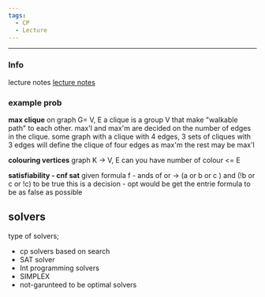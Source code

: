 ```yaml
---
tags:
  - CP
  - Lecture
---
```

---
### Info
lecture notes
[lecture notes](https://github.com/magicicada/cp/blob/main/topics/intro-cp-co/intro_cp_and_co.md)

### example prob
**max clique**
on graph G= V, E a clique is a group V that make "walkable path" to each other.
max'l and max'm are decided on the number of edges in the clique. some graph with a clique with 4 edges, 3 sets of cliques with 3 edges will define the clique of four edges as max'm the rest may be max'l

**colouring vertices**
graph K -> V, E can you have number of colour <= E

**satisfiability - cnf sat**
given formula f - ands of or -> (a or b or c ) and (!b or c or !c) to be true
this is a decision - opt would be get the entrie formula to be as false as possible

## solvers
type of solvers;
- cp solvers based on search
- SAT solver
- Int programming solvers
- SIMPLEX
- not-garunteed to be optimal solvers